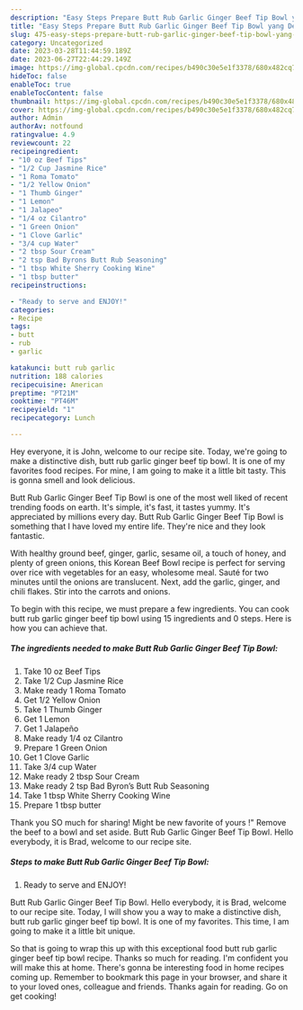```yaml
---
description: "Easy Steps Prepare Butt Rub Garlic Ginger Beef Tip Bowl yang Delicious}"
title: "Easy Steps Prepare Butt Rub Garlic Ginger Beef Tip Bowl yang Delicious}"
slug: 475-easy-steps-prepare-butt-rub-garlic-ginger-beef-tip-bowl-yang-delicious
category: Uncategorized
date: 2023-03-28T11:44:59.189Z
date: 2023-06-27T22:44:29.149Z
image: https://img-global.cpcdn.com/recipes/b490c30e5e1f3378/680x482cq70/butt-rub-garlic-ginger-beef-tip-bowl-recipe-main-photo.jpg
hideToc: false
enableToc: true
enableTocContent: false
thumbnail: https://img-global.cpcdn.com/recipes/b490c30e5e1f3378/680x482cq70/butt-rub-garlic-ginger-beef-tip-bowl-recipe-main-photo.jpg
cover: https://img-global.cpcdn.com/recipes/b490c30e5e1f3378/680x482cq70/butt-rub-garlic-ginger-beef-tip-bowl-recipe-main-photo.jpg
author: Admin
authorAv: notfound
ratingvalue: 4.9
reviewcount: 22
recipeingredient:
- "10 oz Beef Tips"
- "1/2 Cup Jasmine Rice"
- "1 Roma Tomato"
- "1/2 Yellow Onion"
- "1 Thumb Ginger"
- "1 Lemon"
- "1 Jalapeo"
- "1/4 oz Cilantro"
- "1 Green Onion"
- "1 Clove Garlic"
- "3/4 cup Water"
- "2 tbsp Sour Cream"
- "2 tsp Bad Byrons Butt Rub Seasoning"
- "1 tbsp White Sherry Cooking Wine"
- "1 tbsp butter"
recipeinstructions:

- "Ready to serve and ENJOY!"
categories:
- Recipe
tags:
- butt
- rub
- garlic

katakunci: butt rub garlic 
nutrition: 188 calories
recipecuisine: American
preptime: "PT21M"
cooktime: "PT46M"
recipeyield: "1"
recipecategory: Lunch

---
```



Hey everyone, it is John, welcome to our recipe site. Today, we're going to make a distinctive dish, butt rub garlic ginger beef tip bowl. It is one of my favorites food recipes. For mine, I am going to make it a little bit tasty. This is gonna smell and look delicious.

Butt Rub Garlic Ginger Beef Tip Bowl is one of the most well liked of recent trending foods on earth. It's simple, it's fast, it tastes yummy. It's appreciated by millions every day. Butt Rub Garlic Ginger Beef Tip Bowl is something that I have loved my entire life. They're nice and they look fantastic.

With healthy ground beef, ginger, garlic, sesame oil, a touch of honey, and plenty of green onions, this Korean Beef Bowl recipe is perfect for serving over rice with vegetables for an easy, wholesome meal. Sauté for two minutes until the onions are translucent. Next, add the garlic, ginger, and chili flakes. Stir into the carrots and onions.


To begin with this recipe, we must prepare a few ingredients. You can cook butt rub garlic ginger beef tip bowl using 15 ingredients and 0 steps. Here is how you can achieve that.

<!--inarticleads1-->

##### The ingredients needed to make Butt Rub Garlic Ginger Beef Tip Bowl:

1. Take 10 oz Beef Tips
1. Take 1/2 Cup Jasmine Rice
1. Make ready 1 Roma Tomato
1. Get 1/2 Yellow Onion
1. Take 1 Thumb Ginger
1. Get 1 Lemon
1. Get 1 Jalapeño
1. Make ready 1/4 oz Cilantro
1. Prepare 1 Green Onion
1. Get 1 Clove Garlic
1. Take 3/4 cup Water
1. Make ready 2 tbsp Sour Cream
1. Make ready 2 tsp Bad Byron’s Butt Rub Seasoning
1. Take 1 tbsp White Sherry Cooking Wine
1. Prepare 1 tbsp butter


Thank you SO much for sharing! Might be new favorite of yours !&#34; Remove the beef to a bowl and set aside. Butt Rub Garlic Ginger Beef Tip Bowl. Hello everybody, it is Brad, welcome to our recipe site. 

<!--inarticleads2-->

##### Steps to make Butt Rub Garlic Ginger Beef Tip Bowl:


1. Ready to serve and ENJOY!

Butt Rub Garlic Ginger Beef Tip Bowl. Hello everybody, it is Brad, welcome to our recipe site. Today, I will show you a way to make a distinctive dish, butt rub garlic ginger beef tip bowl. It is one of my favorites. This time, I am going to make it a little bit unique. 

So that is going to wrap this up with this exceptional food butt rub garlic ginger beef tip bowl recipe. Thanks so much for reading. I'm confident you will make this at home. There's gonna be interesting food in home recipes coming up. Remember to bookmark this page in your browser, and share it to your loved ones, colleague and friends. Thanks again for reading. Go on get cooking!
